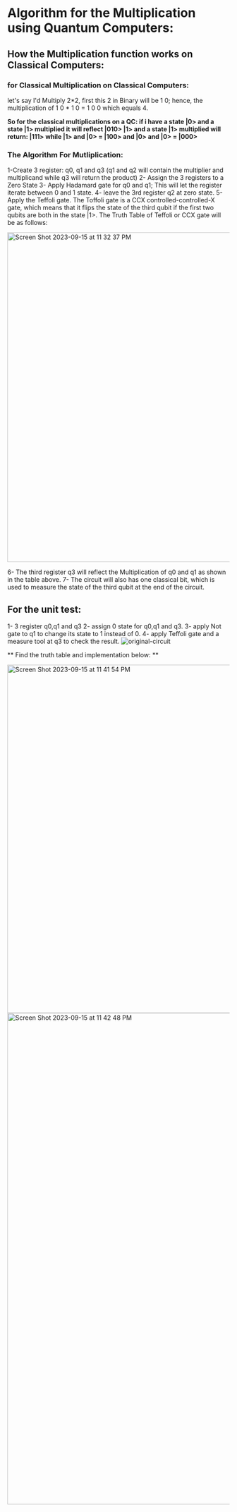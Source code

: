 # Algorithm for the Multiplication using Quantum Computers:

## How the Multiplication function works on Classical Computers:
### for Classical Multiplication on Classical Computers:
let's say I'd Multiply 2*2, first this 2 in Binary will be 1 0; hence, the multiplication of 1 0 * 1 0 = 1 0 0 which equals 4.

**So for the classical multiplications on a QC:
if i have a state |0> and a state |1> multiplied it will reflect |010>
  |1> and a state |1> multiplied will return: |111>
  while |1> and |0> = |100>
  and |0> and |0> = |000>**

 ### The Algorithm For Mutliplication:
  1-Create 3 register: q0, q1 and q3 (q1 and q2 will contain the multiplier and multiplicand  while q3 will return the product)
  2- Assign the 3 registers to a Zero State
  3- Apply Hadamard gate for q0 and q1; This will let the register iterate between 0 and 1 state.
  4- leave the 3rd register q2 at zero state.
  5- Apply the Teffoli gate. The Toffoli gate is a CCX controlled-controlled-X gate, which means that it flips the state of the third qubit if the first two qubits are both in the state |1>.
The Truth Table of Teffoli or CCX gate will be as follows:

<img width="748" alt="Screen Shot 2023-09-15 at 11 32 37 PM" src="https://github.com/yasmensarhan27/23-Homework1G4/assets/38404107/495c7846-d70e-4f60-91e9-25b8a5feb4fe">


  6- The third register q3 will reflect the Multiplication of q0 and q1 as shown in the table above.
  7- The circuit will also has one classical bit, which is used to measure the state of the third qubit at the end of the circuit.


## For the unit test:
1- 3 register q0,q1 and q3
2- assign 0 state for q0,q1 and q3.
3- apply Not gate to q1 to change its state to 1 instead of 0.
4- apply Teffoli gate and a measure tool at q3 to check the result.
![original-circuit](https://github.com/yasmensarhan27/23-Homework1G4/assets/38404107/2e259c91-5875-4ea9-8b10-2ad396971c08)


** Find the truth table and implementation below: **

<img width="790" alt="Screen Shot 2023-09-15 at 11 41 54 PM" src="https://github.com/yasmensarhan27/23-Homework1G4/assets/38404107/14298cdc-1cf9-4979-a3bb-e2fa0c9bf7e8"><img width="1115" alt="Screen Shot 2023-09-15 at 11 42 48 PM" src="https://github.com/yasmensarhan27/23-Homework1G4/assets/38404107/dd668dc2-e041-450e-a7a5-8d29b53949a0">




  
